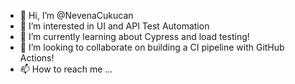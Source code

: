 - 👋 Hi, I’m @NevenaCukucan
- 👀 I’m interested in UI and API Test Automation
- 🌱 I’m currently learning about Cypress and load testing!
- 💞️ I’m looking to collaborate on building a CI pipeline with GitHub Actions!
- 📫 How to reach me ...

<!---
NevenaCukucan/NevenaCukucan is a ✨ special ✨ repository because its `README.md` (this file) appears on your GitHub profile.
You can click the Preview link to take a look at your changes.
--->
